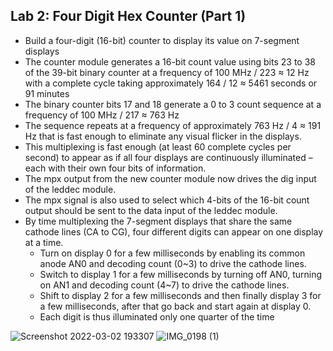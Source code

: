 ## Lab 2: Four Digit Hex Counter (Part 1)
- Build a four-digit (16-bit) counter to display its value on 7-segment displays 
- The counter module generates a 16-bit count value using bits 23 to 38 of the 39-bit binary counter at a frequency of 100 MHz / 223 ≈ 12 Hz with a complete cycle taking approximately 164 / 12 ≈ 5461 seconds or 91 minutes
- The binary counter bits 17 and 18 generate a 0 to 3 count sequence at a frequency of 100 MHz / 217 ≈ 763 Hz
- The sequence repeats at a frequency of approximately 763 Hz / 4 ≈ 191 Hz that is fast enough to eliminate any visual flicker in the displays.
- This multiplexing is fast enough (at least 60 complete cycles per second) to appear as if all four displays are continuously illuminated – each with their own four bits of information.
- The mpx output from the new counter module now drives the dig input of the leddec module.
- The mpx signal is also used to select which 4-bits of the 16-bit count output should be sent to the data input of the leddec module.
- By time multiplexing the 7-segment displays that share the same cathode lines (CA to CG), four different digits can appear on one display at a time.
  - Turn on display 0 for a few milliseconds by enabling its common anode AN0 and decoding count (0~3) to drive the cathode lines.
  - Switch to display 1 for a few milliseconds by turning off AN0, turning on AN1 and decoding count (4~7) to drive the cathode lines.
  - Shift to display 2 for a few milliseconds and then finally display 3 for a few milliseconds, after that go back and start again at display 0.
  - Each digit is thus illuminated only one quarter of the time

![Screenshot 2022-03-02 193307](https://user-images.githubusercontent.com/78381247/156476594-78df74cb-41a3-415b-b494-1d9a875361ea.png)
![IMG_0198 (1)](https://user-images.githubusercontent.com/78381247/156476741-9f74d1fa-abb4-47d5-8931-d4d8ddb4acb3.gif)
